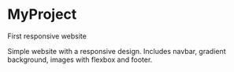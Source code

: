 # MyProject
First responsive website

Simple website with a responsive design. Includes navbar, gradient background, images with flexbox and footer.

